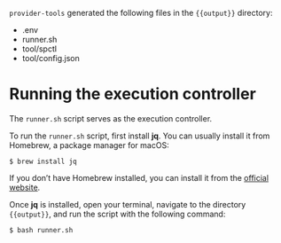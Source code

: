 `provider-tools` generated the following files in the `{{output}}` directory:
- .env
- runner.sh
- tool/spctl
- tool/config.json

# Running the execution controller

The `runner.sh` script serves as the execution controller.

To run the `runner.sh` script, first install **jq**. You can usually install it from Homebrew, a package manager for macOS:
```shell
$ brew install jq
```

If you don’t have Homebrew installed, you can install it from the [official website](https://jqlang.github.io/jq/).

Once **jq** is installed, open your terminal, navigate to the directory `{{output}}`, and run the script with the following command:
```shell
$ bash runner.sh
```

